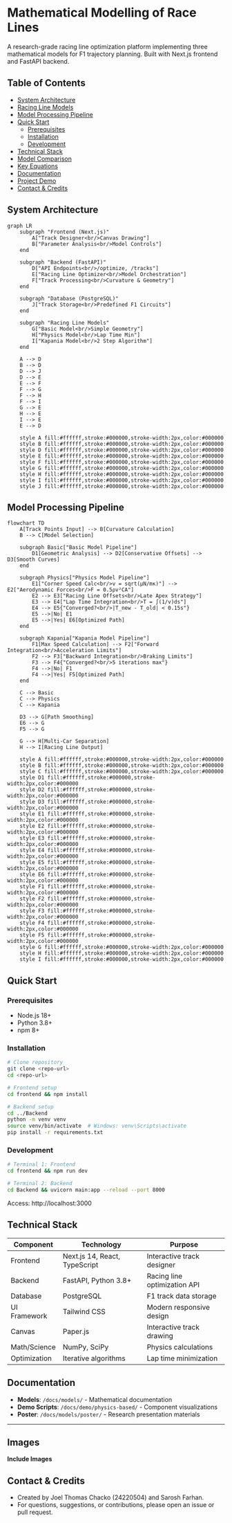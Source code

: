 # Mathematical Modelling of Race Lines

A research-grade racing line optimization platform implementing three mathematical models for F1 trajectory planning. Built with Next.js frontend and FastAPI backend.

## Table of Contents

- [System Architecture](#system-architecture)
- [Racing Line Models](#racing-line-models)
- [Model Processing Pipeline](#model-processing-pipeline)
- [Quick Start](#quick-start)
  - [Prerequisites](#prerequisites)
  - [Installation](#installation)
  - [Development](#development)
- [Technical Stack](#technical-stack)
- [Model Comparison](#model-comparison)
- [Key Equations](#key-equations)
- [Documentation](#documentation)
- [Project Demo](#project-demo)
- [Contact & Credits](#contact--credits)

## System Architecture

```mermaid
graph LR
    subgraph "Frontend (Next.js)"
        A["Track Designer<br/>Canvas Drawing"] 
        B["Parameter Analysis<br/>Model Controls"]
    end
    
    subgraph "Backend (FastAPI)"
        D["API Endpoints<br/>/optimize, /tracks"]
        E["Racing Line Optimizer<br/>Model Orchestration"]
        F["Track Processing<br/>Curvature & Geometry"]
    end
    
    subgraph "Database (PostgreSQL)"
        J["Track Storage<br/>Predefined F1 Circuits"]
    end
    
    subgraph "Racing Line Models"
        G["Basic Model<br/>Simple Geometry"]
        H["Physics Model<br/>Lap Time Min"]
        I["Kapania Model<br/>2 Step Algorithm"]
    end
    
    A --> D
    B --> D
    D --> J
    D --> E
    E --> F
    F --> G
    F --> H
    F --> I
    G --> E
    H --> E
    I --> E
    E --> D
    
    style A fill:#ffffff,stroke:#000000,stroke-width:2px,color:#000000
    style B fill:#ffffff,stroke:#000000,stroke-width:2px,color:#000000
    style D fill:#ffffff,stroke:#000000,stroke-width:2px,color:#000000
    style E fill:#ffffff,stroke:#000000,stroke-width:2px,color:#000000
    style F fill:#ffffff,stroke:#000000,stroke-width:2px,color:#000000
    style G fill:#ffffff,stroke:#000000,stroke-width:2px,color:#000000
    style H fill:#ffffff,stroke:#000000,stroke-width:2px,color:#000000
    style I fill:#ffffff,stroke:#000000,stroke-width:2px,color:#000000
    style J fill:#ffffff,stroke:#000000,stroke-width:2px,color:#000000
```

## Model Processing Pipeline

```mermaid
flowchart TD
    A[Track Points Input] --> B[Curvature Calculation]
    B --> C[Model Selection]
    
    subgraph Basic["Basic Model Pipeline"]
        D1[Geometric Analysis] --> D2[Conservative Offsets] --> D3[Smooth Curves]
    end
    
    subgraph Physics["Physics Model Pipeline"]
        E1["Corner Speed Calc<br/>v = sqrt(μN/mκ)"] --> E2["Aerodynamic Forces<br/>F = 0.5ρv²CA"]
        E2 --> E3["Racing Line Offsets<br/>Late Apex Strategy"]
        E3 --> E4["Lap Time Integration<br/>T = ∫(1/v)ds"]
        E4 --> E5{"Converged?<br/>|T_new - T_old| < 0.15s"}
        E5 -->|No| E1
        E5 -->|Yes| E6[Optimized Path]
    end
    
    subgraph Kapania["Kapania Model Pipeline"]
        F1[Max Speed Calculation] --> F2["Forward Integration<br/>Acceleration Limits"]
        F2 --> F3["Backward Integration<br/>Braking Limits"]
        F3 --> F4{"Converged?<br/>5 iterations max"}
        F4 -->|No| F1
        F4 -->|Yes| F5[Optimized Path]
    end
    
    C --> Basic
    C --> Physics
    C --> Kapania
    
    D3 --> G[Path Smoothing]
    E6 --> G
    F5 --> G
    
    G --> H[Multi-Car Separation]
    H --> I[Racing Line Output]
    
    style A fill:#ffffff,stroke:#000000,stroke-width:2px,color:#000000
    style B fill:#ffffff,stroke:#000000,stroke-width:2px,color:#000000
    style C fill:#ffffff,stroke:#000000,stroke-width:2px,color:#000000
    style D1 fill:#ffffff,stroke:#000000,stroke-width:2px,color:#000000
    style D2 fill:#ffffff,stroke:#000000,stroke-width:2px,color:#000000
    style D3 fill:#ffffff,stroke:#000000,stroke-width:2px,color:#000000
    style E1 fill:#ffffff,stroke:#000000,stroke-width:2px,color:#000000
    style E2 fill:#ffffff,stroke:#000000,stroke-width:2px,color:#000000
    style E3 fill:#ffffff,stroke:#000000,stroke-width:2px,color:#000000
    style E4 fill:#ffffff,stroke:#000000,stroke-width:2px,color:#000000
    style E5 fill:#ffffff,stroke:#000000,stroke-width:2px,color:#000000
    style E6 fill:#ffffff,stroke:#000000,stroke-width:2px,color:#000000
    style F1 fill:#ffffff,stroke:#000000,stroke-width:2px,color:#000000
    style F2 fill:#ffffff,stroke:#000000,stroke-width:2px,color:#000000
    style F3 fill:#ffffff,stroke:#000000,stroke-width:2px,color:#000000
    style F4 fill:#ffffff,stroke:#000000,stroke-width:2px,color:#000000
    style F5 fill:#ffffff,stroke:#000000,stroke-width:2px,color:#000000
    style G fill:#ffffff,stroke:#000000,stroke-width:2px,color:#000000
    style H fill:#ffffff,stroke:#000000,stroke-width:2px,color:#000000
    style I fill:#ffffff,stroke:#000000,stroke-width:2px,color:#000000
```

## Quick Start

### Prerequisites
- Node.js 18+
- Python 3.8+
- npm 8+

### Installation
```bash
# Clone repository
git clone <repo-url>
cd <repo-url>

# Frontend setup
cd frontend && npm install

# Backend setup  
cd ../Backend
python -m venv venv
source venv/bin/activate  # Windows: venv\Scripts\activate
pip install -r requirements.txt
```

### Development
```bash
# Terminal 1: Frontend
cd frontend && npm run dev

# Terminal 2: Backend
cd Backend && uvicorn main:app --reload --port 8000
```

Access: http://localhost:3000

## Technical Stack

| Component | Technology | Purpose |
|-----------|------------|---------|
| Frontend | Next.js 14, React, TypeScript | Interactive track designer |
| Backend | FastAPI, Python 3.8+ | Racing line optimization API |
| Database | PostgreSQL | F1 track data storage |
| UI Framework | Tailwind CSS | Modern responsive design |
| Canvas | Paper.js | Interactive track drawing |
| Math/Science | NumPy, SciPy | Physics calculations |
| Optimization | Iterative algorithms | Lap time minimization |


## Documentation

- **Models**: `/docs/models/` - Mathematical documentation
- **Demo Scripts**: `/docs/demo/physics-based/` - Component visualizations
- **Poster**: `/docs/models/poster/` - Research presentation materials

---

## Images

**Include Images**


## Contact & Credits
- Created by Joel Thomas Chacko (24220504) and Sarosh Farhan.
- For questions, suggestions, or contributions, please open an issue or pull request.
